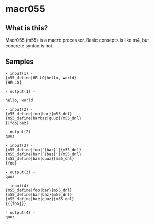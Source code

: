 macr055
=======

## What is this?

Macr055 (m55) is a macro processor. Basic consepts is like m4, but concrete syntax is not.

## Samples

    - input(1) -
    {m55_define|HELLO|hello, world}
    {HELLO}

    - output(1) -
    
    hello, world

    - input(2) -
    {m55_define|foo|bar}{m55_dnl}
    {m55_define|barbaz|quuz}{m55_dnl}
    {{foo}baz}

    - output(2) -
    quuz

    - input(3) -
    {m55_define|foo|`{bar}'}{m55_dnl}
    {m55_define|bar|`{baz}'}{m55_dnl}
    {m55_define|baz|quuz}{m55_dnl}
    {foo}

    - output(3) -
    quuz

    - input(4) -
    {m55_define|foo|bar}{m55_dnl}
    {m55_define|bar|baz}{m55_dnl}
    {m55_define|baz|quuz}{m55_dnl}
    {{{foo}}}

    - output(4) -
    quuz
